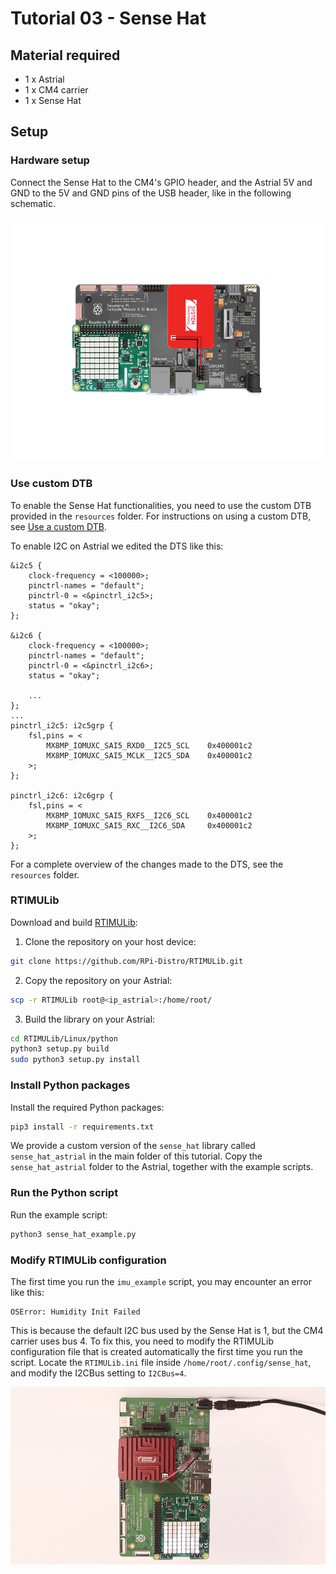 # Tutorial 03 - Sense Hat
## Material required
* 1 x Astrial
* 1 x CM4 carrier
* 1 x Sense Hat

## Setup
### Hardware setup
Connect the Sense Hat to the CM4's GPIO header, and the Astrial 5V and GND to the 5V and GND pins of the USB header, like in the following schematic.

![Schematic](images/schematic.png)

### Use custom DTB
To enable the Sense Hat functionalities, you need to use the custom DTB provided in the `resources` folder.
For instructions on using a custom DTB, see [Use a custom DTB](./../README.md#use-a-custom-dtb).

To enable I2C on Astrial we edited the DTS like this:
```dts
&i2c5 {
    clock-frequency = <100000>;
    pinctrl-names = "default";
    pinctrl-0 = <&pinctrl_i2c5>;
    status = "okay";
};

&i2c6 {
    clock-frequency = <100000>;
    pinctrl-names = "default";
    pinctrl-0 = <&pinctrl_i2c6>;
    status = "okay";

    ...
};
...
pinctrl_i2c5: i2c5grp {
    fsl,pins = <
        MX8MP_IOMUXC_SAI5_RXD0__I2C5_SCL	0x400001c2
        MX8MP_IOMUXC_SAI5_MCLK__I2C5_SDA	0x400001c2
    >;
};

pinctrl_i2c6: i2c6grp {
    fsl,pins = <
        MX8MP_IOMUXC_SAI5_RXFS__I2C6_SCL	0x400001c2
        MX8MP_IOMUXC_SAI5_RXC__I2C6_SDA	    0x400001c2
    >;
};
```
For a complete overview of the changes made to the DTS, see the `resources` folder.

### RTIMULib
Download and build [RTIMULib](https://github.com/RPi-Distro/RTIMULib/tree/master/Linux/python):
1. Clone the repository on your host device:
```sh
git clone https://github.com/RPi-Distro/RTIMULib.git
```
2. Copy the repository on your Astrial:
```sh
scp -r RTIMULib root@<ip_astrial>:/home/root/
```
3. Build the library on your Astrial:
```sh
cd RTIMULib/Linux/python
python3 setup.py build
sudo python3 setup.py install
```

### Install Python packages
Install the required Python packages:
```sh
pip3 install -r requirements.txt
```

We provide a custom version of the `sense_hat` library called `sense_hat_astrial` in the main folder of this tutorial.
Copy the `sense_hat_astrial` folder to the Astrial, together with the example scripts.

### Run the Python script
Run the example script:
```sh
python3 sense_hat_example.py
```

### Modify RTIMULib configuration
The first time you run the `imu_example` script, you may encounter an error like this:
```
OSError: Humidity Init Failed
```

This is because the default I2C bus used by the Sense Hat is 1, but the CM4 carrier uses bus 4.
To fix this, you need to modify the RTIMULib configuration file that is created automatically the first time you run the script.
Locate the `RTIMULib.ini` file inside `/home/root/.config/sense_hat`, and modify the I2CBus setting to `I2CBus=4`.


![Photo](images/photo.jpg)